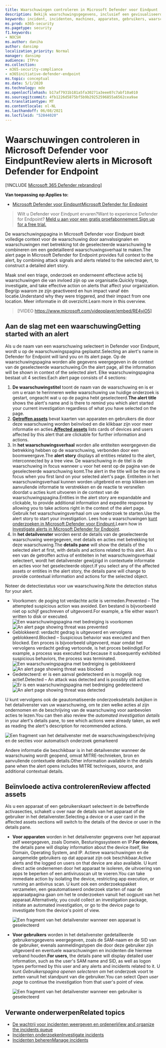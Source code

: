 ```yaml
---
title: Waarschuwingen controleren in Microsoft Defender voor Eindpunt
description: Bekijk waarschuwingsgegevens, inclusief een gevisualiseerd waarschuwingsverhaal en details voor elke stap van de keten.
keywords: incident, incidenten, machines, apparaten, gebruikers, waarschuwingen, waarschuwing, onderzoek, grafiek, bewijs
ms.prod: m365-security
ms.pagetype: security
f1.keywords:
- NOCSH
ms.author: daniha
author: dansimp
localization_priority: Normal
manager: dansimp
audience: ITPro
ms.collection:
- m365-security-compliance
- m365initiative-defender-endpoint
ms.topic: conceptual
ms.date: 5/1/2020
ms.technology: mde
ms.openlocfilehash: b17af7931b181a5fa30271a3eee07c7abf10a010
ms.sourcegitcommit: 4fb1226d5875bf5b9b29252596855a6562cea9ae
ms.translationtype: MT
ms.contentlocale: nl-NL
ms.lasthandoff: 06/08/2021
ms.locfileid: "52844020"
---
```

# <a name="review-alerts-in-microsoft-defender-for-endpoint"></a><span data-ttu-id="a8c14-104">Waarschuwingen controleren in Microsoft Defender voor Eindpunt</span><span class="sxs-lookup"><span data-stu-id="a8c14-104">Review alerts in Microsoft Defender for Endpoint</span></span>

[!INCLUDE [Microsoft 365 Defender rebranding](../../includes/microsoft-defender.md)]


<span data-ttu-id="a8c14-105">**Van toepassing op:**</span><span class="sxs-lookup"><span data-stu-id="a8c14-105">**Applies to:**</span></span>
- [<span data-ttu-id="a8c14-106">Microsoft Defender voor Eindpunt</span><span class="sxs-lookup"><span data-stu-id="a8c14-106">Microsoft Defender for Endpoint</span></span>](https://go.microsoft.com/fwlink/?linkid=2154037)

><span data-ttu-id="a8c14-107">Wilt u Defender voor Eindpunt ervaren?</span><span class="sxs-lookup"><span data-stu-id="a8c14-107">Want to experience Defender for Endpoint?</span></span> [<span data-ttu-id="a8c14-108">Meld u aan voor een gratis proefabonnement.</span><span class="sxs-lookup"><span data-stu-id="a8c14-108">Sign up for a free trial.</span></span>](https://www.microsoft.com/microsoft-365/windows/microsoft-defender-atp?ocid=docs-wdatp-managealerts-abovefoldlink)

<span data-ttu-id="a8c14-109">De waarschuwingspagina in Microsoft Defender voor Eindpunt biedt volledige context voor de waarschuwing door aanvalssignalen en waarschuwingen met betrekking tot de geselecteerde waarschuwing te combineren om een gedetailleerd waarschuwingsverhaal te maken.</span><span class="sxs-lookup"><span data-stu-id="a8c14-109">The alert page in Microsoft Defender for Endpoint provides full context to the alert, by combining attack signals and alerts related to the selected alert, to construct a detailed alert story.</span></span>

<span data-ttu-id="a8c14-110">Maak snel een triage, onderzoek en onderneemt effectieve actie bij waarschuwingen die van invloed zijn op uw organisatie.</span><span class="sxs-lookup"><span data-stu-id="a8c14-110">Quickly triage, investigate, and take effective action on alerts that affect your organization.</span></span> <span data-ttu-id="a8c14-111">Begrijp waarom ze zijn geactiveerd en hun impact vanaf één locatie.</span><span class="sxs-lookup"><span data-stu-id="a8c14-111">Understand why they were triggered, and their impact from one location.</span></span> <span data-ttu-id="a8c14-112">Meer informatie in dit overzicht.</span><span class="sxs-lookup"><span data-stu-id="a8c14-112">Learn more in this overview.</span></span>

> [!VIDEO https://www.microsoft.com/videoplayer/embed/RE4yiO5]

## <a name="getting-started-with-an-alert"></a><span data-ttu-id="a8c14-113">Aan de slag met een waarschuwing</span><span class="sxs-lookup"><span data-stu-id="a8c14-113">Getting started with an alert</span></span>

<span data-ttu-id="a8c14-114">Als u de naam van een waarschuwing selecteert in Defender voor Eindpunt, wordt u op de waarschuwingspagina geplaatst.</span><span class="sxs-lookup"><span data-stu-id="a8c14-114">Selecting an alert's name in Defender for Endpoint will land you on its alert page.</span></span> <span data-ttu-id="a8c14-115">Op de waarschuwingspagina worden alle gegevens weergegeven in de context van de geselecteerde waarschuwing.</span><span class="sxs-lookup"><span data-stu-id="a8c14-115">On the alert page, all the information will be shown in context of the selected alert.</span></span> <span data-ttu-id="a8c14-116">Elke waarschuwingspagina bestaat uit 4 secties:</span><span class="sxs-lookup"><span data-stu-id="a8c14-116">Each alert page consists of 4 sections:</span></span>

1. <span data-ttu-id="a8c14-117">**De waarschuwingstitel** toont de naam van de waarschuwing en is er om u eraan te herinneren welke waarschuwing uw huidige onderzoek is gestart, ongeacht wat u op de pagina hebt geselecteerd.</span><span class="sxs-lookup"><span data-stu-id="a8c14-117">**The alert title** shows the alert's name and is there to remind you which alert started your current investigation regardless of what you have selected on the page.</span></span>
2. <span data-ttu-id="a8c14-118">[**Getroffen assets**](#review-affected-assets) bevat kaarten van apparaten en gebruikers die door deze waarschuwing worden beïnvloed en die klikbaar zijn voor meer informatie en acties.</span><span class="sxs-lookup"><span data-stu-id="a8c14-118">[**Affected assets**](#review-affected-assets) lists cards of devices and users affected by this alert that are clickable for further information and actions.</span></span>
3. <span data-ttu-id="a8c14-119">In **het waarschuwingsverhaal** worden alle entiteiten weergegeven die betrekking hebben op de waarschuwing, verbonden door een boomweergave.</span><span class="sxs-lookup"><span data-stu-id="a8c14-119">The **alert story** displays all entities related to the alert, interconnected by a tree view.</span></span> <span data-ttu-id="a8c14-120">De waarschuwing in de titel is de waarschuwing in focus wanneer u voor het eerst op de pagina van de geselecteerde waarschuwing komt.</span><span class="sxs-lookup"><span data-stu-id="a8c14-120">The alert in the title will be the one in focus when you first land on your selected alert's page.</span></span> <span data-ttu-id="a8c14-121">Entiteiten in het waarschuwingsverhaal kunnen worden uitgebreid en erop klikken om aanvullende informatie te verstrekken en de reactie te versnellen doordat u acties kunt uitvoeren in de context van de waarschuwingspagina.</span><span class="sxs-lookup"><span data-stu-id="a8c14-121">Entities in the alert story are expandable and clickable, to provide additional information and expedite response by allowing you to take actions right in the context of the alert page.</span></span> <span data-ttu-id="a8c14-122">Gebruik het waarschuwingsverhaal om uw onderzoek te starten.</span><span class="sxs-lookup"><span data-stu-id="a8c14-122">Use the alert story to start your investigation.</span></span> <span data-ttu-id="a8c14-123">Lees hoe u waarschuwingen [kunt onderzoeken in Microsoft Defender voor Eindpunt.](/microsoft-365/security/defender-endpoint/investigate-alerts)</span><span class="sxs-lookup"><span data-stu-id="a8c14-123">Learn how in [Investigate alerts in Microsoft Defender for Endpoint](/microsoft-365/security/defender-endpoint/investigate-alerts).</span></span>
4. <span data-ttu-id="a8c14-124">In **het detailvenster** worden eerst de details van de geselecteerde waarschuwing weergegeven, met details en acties met betrekking tot deze waarschuwing.</span><span class="sxs-lookup"><span data-stu-id="a8c14-124">The **details pane** will show the details of the selected alert at first, with details and actions related to this alert.</span></span> <span data-ttu-id="a8c14-125">Als u een van de getroffen activa of entiteiten in het waarschuwingsverhaal selecteert, wordt het detailvenster gewijzigd in contextuele informatie en acties voor het geselecteerde object.</span><span class="sxs-lookup"><span data-stu-id="a8c14-125">If you select any of the affected assets or entities in the alert story, the details pane will change to provide contextual information and actions for the selected object.</span></span>

<span data-ttu-id="a8c14-126">Noteer de detectiestatus voor uw waarschuwing.</span><span class="sxs-lookup"><span data-stu-id="a8c14-126">Note the detection status for your alert.</span></span> 
- <span data-ttu-id="a8c14-127">Voorkomen: de poging tot verdachte actie is vermeden.</span><span class="sxs-lookup"><span data-stu-id="a8c14-127">Prevented – The attempted suspicious action was avoided.</span></span> <span data-ttu-id="a8c14-128">Een bestand is bijvoorbeeld niet op schijf geschreven of uitgevoerd.</span><span class="sxs-lookup"><span data-stu-id="a8c14-128">For example, a file either wasn’t written to disk or executed.</span></span>
<span data-ttu-id="a8c14-129">![Een waarschuwingspagina met bedreiging is voorkomen](images/detstat-prevented.png)</span><span class="sxs-lookup"><span data-stu-id="a8c14-129">![An alert page showing threat was prevented](images/detstat-prevented.png)</span></span>
- <span data-ttu-id="a8c14-130">Geblokkeerd: verdacht gedrag is uitgevoerd en vervolgens geblokkeerd.</span><span class="sxs-lookup"><span data-stu-id="a8c14-130">Blocked – Suspicious behavior was executed and then blocked.</span></span> <span data-ttu-id="a8c14-131">Een proces is bijvoorbeeld uitgevoerd, maar omdat het vervolgens verdacht gedrag vertoonde, is het proces beëindigd.</span><span class="sxs-lookup"><span data-stu-id="a8c14-131">For example, a process was executed but because it subsequently exhibited suspicious behaviors, the process was terminated.</span></span>
<span data-ttu-id="a8c14-132">![Een waarschuwingspagina met bedreiging is geblokkeerd](images/detstat-blocked.png)</span><span class="sxs-lookup"><span data-stu-id="a8c14-132">![An alert page showing threat was blocked](images/detstat-blocked.png)</span></span>
- <span data-ttu-id="a8c14-133">Gedetecteerd: er is een aanval gedetecteerd en is mogelijk nog actief.</span><span class="sxs-lookup"><span data-stu-id="a8c14-133">Detected – An attack was detected and is possibly still active.</span></span>
<span data-ttu-id="a8c14-134">![Er is een waarschuwingspagina met bedreiging gedetecteerd](images/detstat-detected.png)</span><span class="sxs-lookup"><span data-stu-id="a8c14-134">![An alert page showing threat was detected](images/detstat-detected.png)</span></span>




<span data-ttu-id="a8c14-135">U kunt vervolgens ook de geautomatiseerde onderzoeksdetails *bekijken* in het detailvenster van uw waarschuwing, om te zien welke acties al zijn ondernomen en de beschrijving van de waarschuwing voor aanbevolen acties te lezen.</span><span class="sxs-lookup"><span data-stu-id="a8c14-135">You can then also review the *automated investigation details* in your alert's details pane, to see which actions were already taken, as well as reading the alert's description for recommended actions.</span></span>

![Een fragment van het detailvenster met de waarschuwingsbeschrijving en de secties voor automatisch onderzoek gemarkeerd](images/alert-air-and-alert-description.png)

<span data-ttu-id="a8c14-137">Andere informatie die beschikbaar is in het detailvenster wanneer de waarschuwing wordt geopend, omvat MITRE-technieken, bron en aanvullende contextuele details.</span><span class="sxs-lookup"><span data-stu-id="a8c14-137">Other information available in the details pane when the alert opens includes MITRE techniques, source, and additional contextual details.</span></span>




## <a name="review-affected-assets"></a><span data-ttu-id="a8c14-138">Beïnvloede activa controleren</span><span class="sxs-lookup"><span data-stu-id="a8c14-138">Review affected assets</span></span>

<span data-ttu-id="a8c14-139">Als u een apparaat of een gebruikerskaart selecteert in de betreffende activasecties, schakelt u over naar de details van het apparaat of de gebruiker in het detailvenster.</span><span class="sxs-lookup"><span data-stu-id="a8c14-139">Selecting a device or a user card in the affected assets sections will switch to the details of the device or user in the details pane.</span></span>

- <span data-ttu-id="a8c14-140">**Voor apparaten** worden in het detailvenster gegevens over het apparaat zelf weergegeven, zoals Domein, Besturingssysteem en IP.</span><span class="sxs-lookup"><span data-stu-id="a8c14-140">**For devices**, the details pane will display information about the device itself, like Domain, Operating System, and IP.</span></span> <span data-ttu-id="a8c14-141">Actieve waarschuwingen en de aangemelde gebruikers op dat apparaat zijn ook beschikbaar.</span><span class="sxs-lookup"><span data-stu-id="a8c14-141">Active alerts and the logged on users on that device are also available.</span></span> <span data-ttu-id="a8c14-142">U kunt direct actie ondernemen door het apparaat te isoleren, de uitvoering van apps te beperken of een antivirusscan uit te voeren.</span><span class="sxs-lookup"><span data-stu-id="a8c14-142">You can take immediate action by isolating the device, restricting app execution, or running an antivirus scan.</span></span> <span data-ttu-id="a8c14-143">U kunt ook een onderzoekspakket verzamelen, een geautomatiseerd onderzoek starten of naar de apparaatpagina gaan om het te onderzoeken vanuit het oogpunt van het apparaat.</span><span class="sxs-lookup"><span data-stu-id="a8c14-143">Alternatively, you could collect an investigation package, initiate an automated investigation, or go to the device page to investigate from the device's point of view.</span></span>

   ![Een fragment van het detailvenster wanneer een apparaat is geselecteerd](images/device-page-details.png)

- <span data-ttu-id="a8c14-145">**Voor gebruikers** worden in het detailvenster gedetailleerde gebruikersgegevens weergegeven, zoals de SAM-naam en de SID van de gebruiker, evenals aanmeldingstypen die door deze gebruiker zijn uitgevoerd en eventuele waarschuwingen en incidenten die hiermee verband houden.</span><span class="sxs-lookup"><span data-stu-id="a8c14-145">**For users**, the details pane will display detailed user information, such as the user's SAM name and SID, as well as logon types performed by this user and any alerts and incidents related to it.</span></span> <span data-ttu-id="a8c14-146">U kunt *Gebruikerspagina openen selecteren om* het onderzoek voort te zetten vanuit het standpunt van die gebruiker.</span><span class="sxs-lookup"><span data-stu-id="a8c14-146">You can select *Open user page* to continue the investigation from that user's point of view.</span></span>

   ![Een fragment van het detailvenster wanneer een gebruiker is geselecteerd](images/user-page-details.png)


## <a name="related-topics"></a><span data-ttu-id="a8c14-148">Verwante onderwerpen</span><span class="sxs-lookup"><span data-stu-id="a8c14-148">Related topics</span></span>

- [<span data-ttu-id="a8c14-149">De wachtrij voor incidenten weergeven en ordenen</span><span class="sxs-lookup"><span data-stu-id="a8c14-149">View and organize the incidents queue</span></span>](view-incidents-queue.md)
- [<span data-ttu-id="a8c14-150">Incidenten onderzoeken</span><span class="sxs-lookup"><span data-stu-id="a8c14-150">Investigate incidents</span></span>](investigate-incidents.md)
- [<span data-ttu-id="a8c14-151">Incidenten beheren</span><span class="sxs-lookup"><span data-stu-id="a8c14-151">Manage incidents</span></span>](manage-incidents.md)
